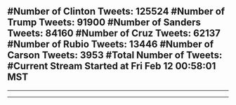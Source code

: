 #Number of Clinton Tweets: 125524
#Number of Trump Tweets: 91900
#Number of Sanders Tweets: 84160
#Number of Cruz Tweets: 62137
#Number of Rubio Tweets: 13446
#Number of Carson Tweets: 3953
#Total Number of Tweets:  
#Current Stream Started at Fri Feb 12 00:58:01 MST
---
---
---
